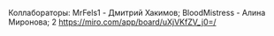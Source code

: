 Коллабораторы: 
MrFels1 - Дмитрий Хакимов;
BloodMistress - Алина Миронова;
2
https://miro.com/app/board/uXjVKfZV_j0=/

